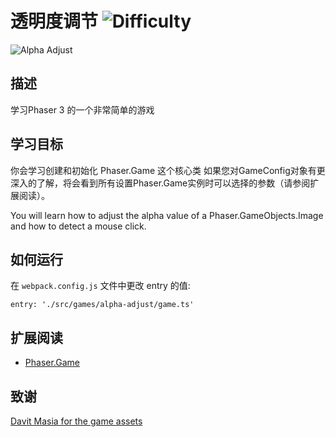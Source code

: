 # 透明度调节 ![Difficulty](https://img.shields.io/badge/Difficulty-Beginner-green.svg)

![Alpha Adjust](assets/github/alphaAdjust.png)

## 描述

学习Phaser 3 的一个非常简单的游戏

## 学习目标

你会学习创建和初始化 Phaser.Game 这个核心类
如果您对GameConfig对象有更深入的了解，将会看到所有设置Phaser.Game实例时可以选择的参数（请参阅扩展阅读）。

You will learn how to adjust the alpha value of a Phaser.GameObjects.Image
and how to detect a mouse click.

## 如何运行

在 `webpack.config.js` 文件中更改 entry 的值:
```
entry: './src/games/alpha-adjust/game.ts'
```

## 扩展阅读

* [Phaser.Game](https://github.com/idongliming/phaser3-typescript/blob/master/cheatsheets/boot/game.md)

## 致谢

[Davit Masia for the game assets](https://kronbits.itch.io/matriax-free-assets)
